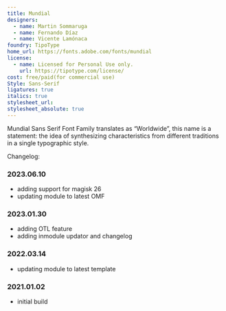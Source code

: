 ```yaml
---
title: Mundial
designers:
  - name: Martin Sommaruga
  - name: Fernando Díaz
  - name: Vicente Lamónaca
foundry: TipoType
home_url: https://fonts.adobe.com/fonts/mundial
license:
  - name: Licensed for Personal Use only.
    url: https://tipotype.com/license/
cost: free/paid(for commercial use)
Style: Sans-Serif
ligatures: true
italics: true
stylesheet_url: 
stylesheet_absolute: true
---
```


Mundial Sans Serif Font Family translates as “Worldwide”, this name is a statement: the idea of synthesizing characteristics from different traditions in a single typographic style. 

Changelog:
### 2023.06.10
- adding support for magisk 26
- updating module to latest OMF
### 2023.01.30
- adding OTL feature
- adding inmodule updator and changelog 

### 2022.03.14
- updating module to latest template

### 2021.01.02
- initial build 